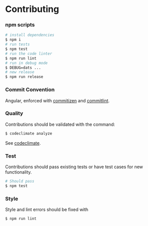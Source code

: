 # Contributing

### npm scripts

```bash
# install dependencies
$ npm i
# run tests
$ npm test
# run the code linter
$ npm run lint
# run in debug mode
$ DEBUG=dats ...
# new release
$ npm run release
```

### Commit Convention

Angular, enforced with [commitizen](https://github.com/commitizen/cz-cli) and [commitlint](https://github.com/conventional-changelog/commitlint).

### Quality

Contributions should be validated with the command:

```bash
$ codeclimate analyze
```

See [codeclimate](https://github.com/codeclimate/codeclimate).

### Test

Contributions should pass existing tests or have test cases for new functionality.

```bash
# Should pass
$ npm test
```

### Style

Style and lint errors should be fixed with

```bash
$ npm run lint
```

